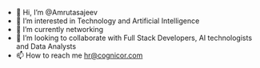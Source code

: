 - 👋 Hi, I’m @Amrutasajeev
- 👀 I’m interested in Technology and Artificial Intelligence
- 🌱 I’m currently networking
- 💞️ I’m looking to collaborate with Full Stack Developers, AI technologists and Data Analysts
- 📫 How to reach me hr@cognicor.com

<!---
Amrutasajeev/Amrutasajeev is a ✨ special ✨ repository because its `README.md` (this file) appears on your GitHub profile.
You can click the Preview link to take a look at your changes.
--->

